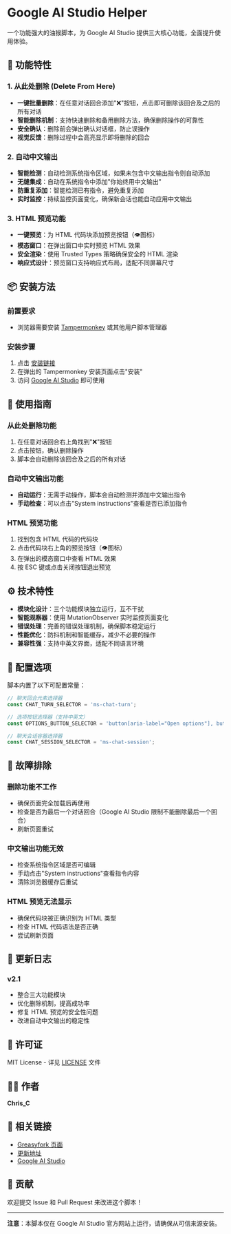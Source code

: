# Google AI Studio Helper

一个功能强大的油猴脚本，为 Google AI Studio 提供三大核心功能，全面提升使用体验。

## 🚀 功能特性

### 1. 从此处删除 (Delete From Here)
- **一键批量删除**：在任意对话回合添加"❌"按钮，点击即可删除该回合及之后的所有对话
- **智能删除机制**：支持快速删除和备用删除方法，确保删除操作的可靠性
- **安全确认**：删除前会弹出确认对话框，防止误操作
- **视觉反馈**：删除过程中会高亮显示即将删除的回合

### 2. 自动中文输出
- **智能检测**：自动检测系统指令区域，如果未包含中文输出指令则自动添加
- **无缝集成**：自动在系统指令中添加"你始终用中文输出"
- **防重复添加**：智能检测已有指令，避免重复添加
- **实时监控**：持续监控页面变化，确保新会话也能自动应用中文输出

### 3. HTML 预览功能
- **一键预览**：为 HTML 代码块添加预览按钮（👁️图标）
- **模态窗口**：在弹出窗口中实时预览 HTML 效果
- **安全渲染**：使用 Trusted Types 策略确保安全的 HTML 渲染
- **响应式设计**：预览窗口支持响应式布局，适配不同屏幕尺寸

## 📦 安装方法

### 前置要求
- 浏览器需要安装 [Tampermonkey](https://www.tampermonkey.net/) 或其他用户脚本管理器

### 安装步骤
1. 点击 [安装链接](https://update.greasyfork.org/scripts/549116/Google%20AI%20Studio%20Helper.user.js)
2. 在弹出的 Tampermonkey 安装页面点击"安装"
3. 访问 [Google AI Studio](https://aistudio.google.com/) 即可使用

## 🎯 使用指南

### 从此处删除功能
1. 在任意对话回合右上角找到"❌"按钮
2. 点击按钮，确认删除操作
3. 脚本会自动删除该回合及之后的所有对话

### 自动中文输出功能
- **自动运行**：无需手动操作，脚本会自动检测并添加中文输出指令
- **手动检查**：可以点击"System instructions"查看是否已添加指令

### HTML 预览功能
1. 找到包含 HTML 代码的代码块
2. 点击代码块右上角的预览按钮（👁️图标）
3. 在弹出的模态窗口中查看 HTML 效果
4. 按 ESC 键或点击关闭按钮退出预览

## ⚙️ 技术特性

- **模块化设计**：三个功能模块独立运行，互不干扰
- **智能观察器**：使用 MutationObserver 实时监控页面变化
- **错误处理**：完善的错误处理机制，确保脚本稳定运行
- **性能优化**：防抖机制和智能缓存，减少不必要的操作
- **兼容性强**：支持中英文界面，适配不同语言环境

## 🔧 配置选项

脚本内置了以下可配置常量：

```javascript
// 聊天回合元素选择器
const CHAT_TURN_SELECTOR = 'ms-chat-turn';

// 选项按钮选择器（支持中英文）
const OPTIONS_BUTTON_SELECTOR = 'button[aria-label="Open options"], button[aria-label="打开选项"]';

// 聊天会话容器选择器
const CHAT_SESSION_SELECTOR = 'ms-chat-session';
```

## 🐛 故障排除

### 删除功能不工作
- 确保页面完全加载后再使用
- 检查是否为最后一个对话回合（Google AI Studio 限制不能删除最后一个回合）
- 刷新页面重试

### 中文输出功能无效
- 检查系统指令区域是否可编辑
- 手动点击"System instructions"查看指令内容
- 清除浏览器缓存后重试

### HTML 预览无法显示
- 确保代码块被正确识别为 HTML 类型
- 检查 HTML 代码语法是否正确
- 尝试刷新页面

## 📝 更新日志

### v2.1
- 整合三大功能模块
- 优化删除机制，提高成功率
- 修复 HTML 预览的安全性问题
- 改进自动中文输出的稳定性

## 📄 许可证

MIT License - 详见 [LICENSE](LICENSE) 文件

## 👨‍💻 作者

**Chris_C**

## 🔗 相关链接

- [Greasyfork 页面](https://greasyfork.org/scripts/549116)
- [更新地址](https://update.greasyfork.org/scripts/549116/Google%20AI%20Studio%20Helper.user.js)
- [Google AI Studio](https://aistudio.google.com/)

## 🤝 贡献

欢迎提交 Issue 和 Pull Request 来改进这个脚本！

---

**注意**：本脚本仅在 Google AI Studio 官方网站上运行，请确保从可信来源安装。